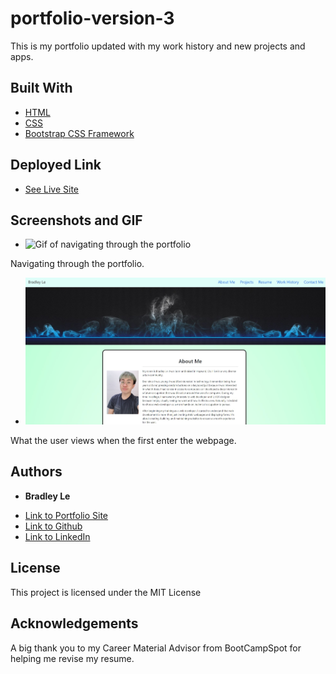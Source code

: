 # portfolio-version-3

This is my portfolio updated with my work history and new projects and apps.

## Built With

* [HTML](https://developer.mozilla.org/en-US/docs/Web/HTML)
* [CSS](https://developer.mozilla.org/en-US/docs/Web/CSS)
* [Bootstrap CSS Framework](https://getbootstrap.com/docs/5.1/getting-started/introduction/)

## Deployed Link

* [See Live Site](https://pentazoned.github.io/portfolio-version-3/)

## Screenshots and GIF

* ![Gif of navigating through the portfolio](assets/navigation.gif)

Navigating through the portfolio.

* ![Screenshot 1](assets/images/topPage.jpg)

What the user views when the first enter the webpage.

## Authors

* **Bradley Le** 

- [Link to Portfolio Site](https://pentazoned.github.io/portfolio-version-3/)
- [Link to Github](https://github.com/PentaZoned)
- [Link to LinkedIn](https://www.linkedin.com/in/bradley-le-/)

## License

This project is licensed under the MIT License

## Acknowledgements

A big thank you to my Career Material Advisor from BootCampSpot for helping me revise my resume.
